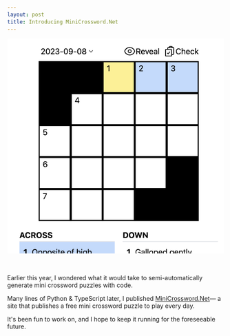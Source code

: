 ```yaml
---
layout: post
title: Introducing MiniCrossword.Net
---
```


![](/static/introducing-mini-crossword/screenshot.png)

<br />

Earlier this year, I wondered what it would take to semi-automatically generate mini crossword puzzles with code. 

Many lines of Python & TypeScript later, I published [MiniCrossword.Net](https://minicrossword.net/)— a site that publishes a free mini crossword puzzle to play every day.

It's been fun to work on, and I hope to keep it running for the foreseeable future.
